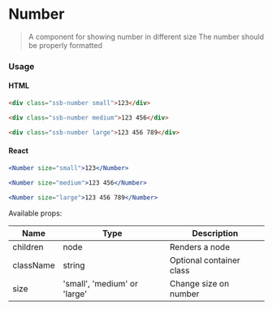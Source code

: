 # Number

> A component for showing number in different size
> The number should be properly formatted

### Usage

#### HTML

```html
<div class="ssb-number small">123</div>

<div class="ssb-number medium">123 456</div>

<div class="ssb-number large">123 456 789</div>
```

#### React

```jsx harmony
<Number size="small">123</Number>

<Number size="medium">123 456</Number>

<Number size="large">123 456 789</Number>
```

Available props:

| Name      | Type                         | Description              |
| --------- | ---------------------------- | ------------------------ |
| children  | node                         | Renders a node           |
| className | string                       | Optional container class |
| size      | 'small', 'medium' or 'large' | Change size on number    |
